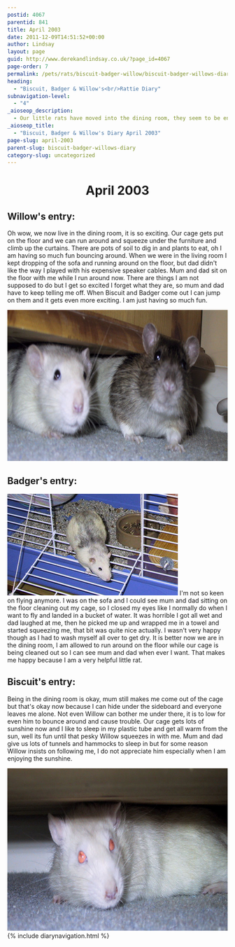 ```yaml
---
postid: 4067
parentid: 841
title: April 2003
date: 2011-12-09T14:51:52+00:00
author: Lindsay
layout: page
guid: http://www.derekandlindsay.co.uk/?page_id=4067
page-order: 7
permalink: /pets/rats/biscuit-badger-willow/biscuit-badger-willows-diary/april-2003/
heading:
  - "Biscuit, Badger & Willow's<br/>Rattie Diary"
subnavigation-level:
  - "4"
_aioseop_description:
  - Our little rats have moved into the dining room, they seem to be enjoying the change and all the extra food!
_aioseop_title:
  - "Biscuit, Badger & Willow's Diary April 2003"
page-slug: april-2003
parent-slug: biscuit-badger-willows-diary
category-slug: uncategorized
---
```

<h1 style="text-align: center;">
  April 2003
</h1>

## Willow's entry:

Oh wow, we now live in the dining room, it is so exciting. Our cage gets put on the floor and we can run around and squeeze under the furniture and climb up the curtains. There are pots of soil to dig in and plants to eat, oh I am having so much fun bouncing around. When we were in the living room I kept dropping of the sofa and running around on the floor, but dad didn't like the way I played with his expensive speaker cables. Mum and dad sit on the floor with me while I run around now. There are things I am not supposed to do but I get so excited I forget what they are, so mum and dad have to keep telling me off. When Biscuit and Badger come out I can jump on them and it gets even more exciting. I am just having so much fun.

<img class="aligncenter size-full wp-image-7990" title="Our two rats, Badger & Willow lurking under the sideboard" src="/wp-content/uploads/2011/12/167-6735_IMG.jpg" alt="Our two rats, Badger & Willow lurking under the sideboard" width="780" height="345" /> 

## Badger's entry:

<img class="alignright size-full wp-image-7992" title="Badger looking out the door of his rat cage" src="/wp-content/uploads/2011/12/167-6723_IMG.jpg" alt="Badger looking out the door of his rat cage" width="390" height="232" /> I'm not so keen on flying anymore. I was on the sofa and I could see mum and dad sitting on the floor cleaning out my cage, so I closed my eyes like I normally do when I want to fly and landed in a bucket of water. It was horrible I got all wet and dad laughed at me, then he picked me up and wrapped me in a towel and started squeezing me, that bit was quite nice actually. I wasn't very happy though as I had to wash myself all over to get dry. It is better now we are in the dining room, I am allowed to run around on the floor while our cage is being cleaned out so I can see mum and dad when ever I want. That makes me happy because I am a very helpful little rat.

## Biscuit's entry:

Being in the dining room is okay, mum still makes me come out of the cage but that's okay now because I can hide under the sideboard and everyone leaves me alone. Not even Willow can bother me under there, it is to low for even him to bounce around and cause trouble. Our cage gets lots of sunshine now and I like to sleep in my plastic tube and get all warm from the sun, well its fun until that pesky Willow squeezes in with me. Mum and dad give us lots of tunnels and hammocks to sleep in but for some reason Willow insists on following me, I do not appreciate him especially when I am enjoying the sunshine.

<img class="aligncenter size-full wp-image-7995" title="Biscuit refusing to come out from under the sideboard" src="/wp-content/uploads/2011/12/167-6729_IMG.jpg" alt="Biscuit refusing to come out from under the sideboard" width="780" height="371" />  
{% include diarynavigation.html %}
